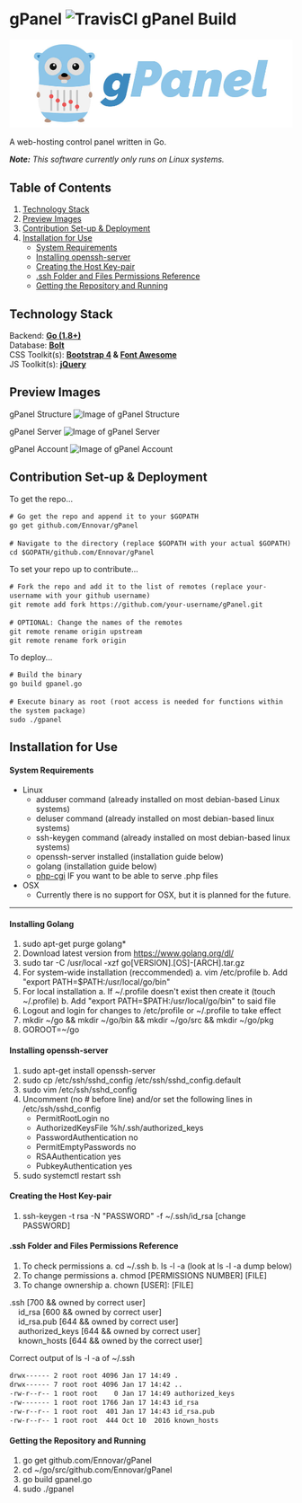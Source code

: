 # gPanel ![TravisCI gPanel Build](https://travis-ci.org/Ennovar/gPanel.svg?branch=master)

![gPanel Logo](logo/gpanel-general.jpg)

A web-hosting control panel written in Go.

*__Note:__ This software currently only runs on Linux systems.*

## Table of Contents
1. [Technology Stack](#technology-stack)
2. [Preview Images](#preview-images)
3. [Contribution Set-up & Deployment](#contribution-set-up--deployment)
4. [Installation for Use](#installation-for-use)
    * [System Requirements](#system-requirements)
    * [Installing openssh-server](#installing-openssh-server)
    * [Creating the Host Key-pair](#creating-the-host-key-pair)
    * [.ssh Folder and Files Permissions Reference](#ssh-folder-and-files-permissions-reference)
    * [Getting the Repository and Running](#getting-the-repository-and-running)

## Technology Stack

Backend: __[Go (1.8+)](https://golang.org/)__  
Database: __[Bolt](https://github.com/boltdb/bolt)__  
CSS Toolkit(s): __[Bootstrap 4](http://getbootstrap.com/) & [Font Awesome](http://fontawesome.io/)__  
JS Toolkit(s): __[jQuery](https://jquery.com/)__

## Preview Images

gPanel Structure
![Image of gPanel Structure](https://nextwavesolutions.io/images/gPanelStructure.png)

gPanel Server
![Image of gPanel Server](https://user-images.githubusercontent.com/30050545/36277136-9d0cdffc-1255-11e8-8a33-b503087a32f8.png)

gPanel Account
![Image of gPanel Account](https://user-images.githubusercontent.com/30050545/36277135-9cf4feaa-1255-11e8-8957-9f02a9cfb7e4.png)

## Contribution Set-up & Deployment

To get the repo...

```shell
# Go get the repo and append it to your $GOPATH
go get github.com/Ennovar/gPanel

# Navigate to the directory (replace $GOPATH with your actual $GOPATH)
cd $GOPATH/github.com/Ennovar/gPanel
```

To set your repo up to contribute...

```shell
# Fork the repo and add it to the list of remotes (replace your-username with your github username)
git remote add fork https://github.com/your-username/gPanel.git

# OPTIONAL: Change the names of the remotes
git remote rename origin upstream
git remote rename fork origin
```

To deploy...

```shell
# Build the binary
go build gpanel.go

# Execute binary as root (root access is needed for functions within the system package)
sudo ./gpanel
```

## Installation for Use

#### System Requirements

- Linux
	- adduser command (already installed on most debian-based Linux systems)
	- deluser command (already installed on most debian-based linux systems)
	- ssh-keygen command (already installed on most debian-based linux systems)
	- openssh-server installed (installation guide below)
	- golang (installation guide below)
	- [php-cgi](http://us3.php.net/downloads.php) IF you want to be able to serve .php files
- OSX
	- Currently there is no support for OSX, but it is planned for the future.
-----------------------------------


#### Installing Golang

1. sudo apt-get purge golang*
2. Download latest version from https://www.golang.org/dl/
3. sudo tar -C /usr/local -xzf go[VERSION].[OS]-[ARCH].tar.gz
4. For system-wide installation (reccommended)
	a. vim /etc/profile
	b. Add "export PATH=$PATH:/usr/local/go/bin"
5. For local installation
	a. If ~/.profile doesn't exist then create it (touch ~/.profile)
	b. Add "export PATH=$PATH:/usr/local/go/bin" to said file
6. Logout and login for changes to /etc/profile or ~/.profile to take effect
7. mkdir ~/go && mkdir ~/go/bin && mkdir ~/go/src && mkdir ~/go/pkg
8. GOROOT=~/go


#### Installing openssh-server

1. sudo apt-get install openssh-server
2. sudo cp /etc/ssh/sshd_config /etc/ssh/sshd_config.default
3. sudo vim /etc/ssh/sshd_config
4. Uncomment (no # before line) and/or set the following lines in /etc/ssh/sshd_config
	- PermitRootLogin no
	- AuthorizedKeysFile %h/.ssh/authorized_keys
	- PasswordAuthentication no
	- PermitEmptyPasswords no
	- RSAAuthentication yes
	- PubkeyAuthentication yes
5. sudo systemctl restart ssh


#### Creating the Host Key-pair

1. ssh-keygen -t rsa -N "PASSWORD" -f ~/.ssh/id_rsa [change PASSWORD]


#### .ssh Folder and Files Permissions Reference

1. To check permissions
	a. cd ~/.ssh
	b. ls -l -a (look at ls -l -a dump below)
2. To change permissions
	a. chmod [PERMISSIONS NUMBER] [FILE]
3. To change ownership
	a. chown [USER]: [FILE]

.ssh [700 && owned by correct user]  
&nbsp;&nbsp;&nbsp;&nbsp;id_rsa [600 && owned by correct user]  
&nbsp;&nbsp;&nbsp;&nbsp;id_rsa.pub [644 && owned by correct user]  
&nbsp;&nbsp;&nbsp;&nbsp;authorized_keys [644 && owned by correct user]  
&nbsp;&nbsp;&nbsp;&nbsp;known_hosts [644 && owned by the correct user]  

Correct output of ls -l -a of ~/.ssh
```shell
drwx------ 2 root root 4096 Jan 17 14:49 .  
drwx------ 7 root root 4096 Jan 17 14:42 ..  
-rw-r--r-- 1 root root    0 Jan 17 14:49 authorized_keys  
-rw------- 1 root root 1766 Jan 17 14:43 id_rsa  
-rw-r--r-- 1 root root  401 Jan 17 14:43 id_rsa.pub  
-rw-r--r-- 1 root root  444 Oct 10  2016 known_hosts
```


#### Getting the Repository and Running

1. go get github.com/Ennovar/gPanel
2. cd ~/go/src/github.com/Ennovar/gPanel
3. go build gpanel.go
4. sudo ./gpanel
